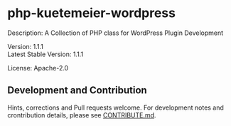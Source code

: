 # php-kuetemeier-wordpress
Description: A Collection of PHP class for WordPress Plugin Development

Version: 1.1.1  
Latest Stable Version: 1.1.1

License: Apache-2.0

## Development and Contribution

Hints, corrections and Pull requests welcome. For development notes and crontribution details, please see [CONTRIBUTE.md](https://github.com/kuetemeier/php-kuetemeier-collection/blob/master/CONTRIBUTE.md).
